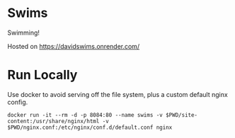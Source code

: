 # Swims

Swimming!

Hosted on https://davidswims.onrender.com/

# Run Locally

Use docker to avoid serving off the file system, plus a custom default nginx config.

`docker run -it --rm -d -p 8084:80 --name swims -v $PWD/site-content:/usr/share/nginx/html -v $PWD/nginx.conf:/etc/nginx/conf.d/default.conf nginx`